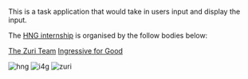 This is a task application that would take in users input and display the input.

The [HNG internship](https://hng.tech) is organised by the follow bodies below:

[The Zuri Team](https://internship.zuri.team)
[Ingressive for Good](https://ingressive.org)

![hng](https://user-images.githubusercontent.com/80979473/130097209-2c556bb0-ebd1-466f-8620-c6c106a6ab25.png)
![i4g](https://user-images.githubusercontent.com/80979473/130098027-7af4fb57-4c77-4e19-81e5-60a5f8de98cf.jpg)
![zuri](https://user-images.githubusercontent.com/80979473/130098092-c39a097a-24a9-4cb9-b49d-c9a908cf9b0a.png)